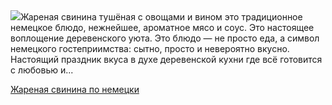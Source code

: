<!--2025-10-30 19:05:17-->
<div class="yb">
  <div class="rss povarenok"><a href="https://www.povarenok.ru/recipes/show/183200/"><img src="https://www.povarenok.ru/data/cache/2025oct/30/02/3193850_31661-640x480.jpg"></a>Жареная свинина тушёная с овощами и вином это традиционное немецкое блюдо, нежнейшее, ароматное мясо и соус. Это настоящее воплощение деревенского уюта.
 Это блюдо — не просто еда, а символ немецкого гостеприимства: сытно, просто и невероятно вкусно. Настоящий праздник вкуса в духе деревенской кухни где всё готовится с любовью и... <p class="titl"><a href="https://www.povarenok.ru/recipes/show/183200/">Жареная свинина по немецки</a></p></div>
</div>
